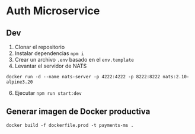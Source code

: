 # Auth Microservice

## Dev

1. Clonar el repositorio
2. Instalar dependencias `npm i`
3. Crear un archivo `.env` basado en el `env.template`
4. Levantar el servidor de NATS
```
docker run -d --name nats-server -p 4222:4222 -p 8222:8222 nats:2.10-alpine3.20
```
6. Ejecutar `npm run start:dev`

## Generar imagen de Docker productiva
```
docker build -f dockerfile.prod -t payments-ms .
```